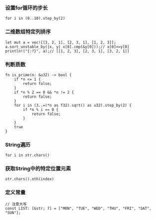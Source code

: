 ### 设置for循环的步长 
    for i in (0..10).step_by(2)
### 二维数组特定列排序
    let mut a = vec![[3, 2, 1], [2, 3, 1], [1, 2, 3]];
    a.sort_unstable_by(|x, y| x[0].cmp(&y[0]));// x[0]<=y[0]
    println!("{:?}", a);// [[1, 2, 3], [2, 3, 1], [3, 2, 1]]
### 判断质数
    fn is_prime(n: &u32) -> bool {
        if *n <= 1 {
            return false;
        }
        if *n % 2 == 0 && *n != 2 {
            return false;
        }
        for i in (3..=(*n as f32).sqrt() as u32).step_by(2) {
            if *n % i == 0 {
                return false;
            }
        }
        true
    }
### String遍历
    for i in str.chars()
### 获取String中的特定位置元素
    str.chars().nth(index)
### 定义常量
    // 注意大写
    const LIST: [&str; 7] = ["MON", "TUE", "WED", "THU", "FRI", "SAT", "SUN"];
